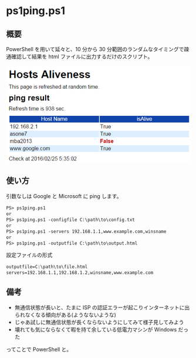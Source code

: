 # ps1ping.ps1

## 概要
PowerShell を用いて延々と、10 分から 30 分範囲のランダムなタイミングで疎通確認して結果を html ファイルに出力するだけのスクリプト。

!["html スクショ"](./screenshot.png)

## 使い方
引数なしは Google と Microsoft に ping します。
```
PS> ps1ping.ps1
or
PS> ps1ping.ps1 -configfile C:\path\to\config.txt
or
PS> ps1ping.ps1 -servers 192.168.1.1,www.example.com,winsname
or
PS> ps1ping.ps1 -outputfile C:\path\to\output.html
```
設定ファイルの形式
```
outputfile=C:\path\to\file.html
servers=192.168.1.1,192.168.1.2,winsname,www.example.com
```

## 備考
- 無通信状態が長いと、たまに ISP の認証エラーが起こりインターネットに出られなくなる傾向がある(ようなないような)
- じゃあ試しに無通信状態が長くならないようにしてみて様子見してみよう
- 壊れても気にならなくて暇を持て余している低電力マシンが Windows だった

ってことで PowerShell と。
